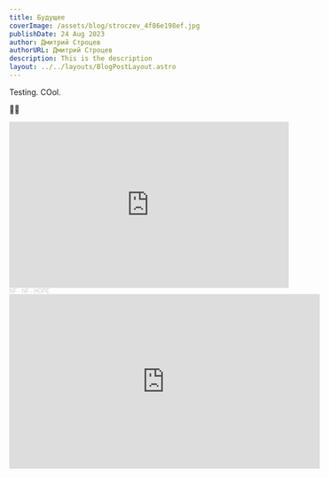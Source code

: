 ```yaml
---
title: Будущее
coverImage: /assets/blog/stroczev_4f86e198ef.jpg
publishDate: 24 Aug 2023
author: Дмитрий Строцев
authorURL: Дмитрий Строцев
description: This is the description
layout: ../../layouts/BlogPostLayout.astro
---
```

Testing. COol. 

👋👋

<iframe width="100%" height="300" scrolling="no" frameborder="no" allow="autoplay" src="https://w.soundcloud.com/player/?url=https%3A//api.soundcloud.com/tracks/1443547150&color=%23ff5500&auto_play=false&hide_related=false&show_comments=true&show_user=true&show_reposts=false&show_teaser=true&visual=true"></iframe><div style="font-size: 10px; color: #cccccc;line-break: anywhere;word-break: normal;overflow: hidden;white-space: nowrap;text-overflow: ellipsis; font-family: Interstate,Lucida Grande,Lucida Sans Unicode,Lucida Sans,Garuda,Verdana,Tahoma,sans-serif;font-weight: 100;"><a href="https://soundcloud.com/nfrealmusic" title="NF" target="_blank" style="color: #cccccc; text-decoration: none;">NF</a> · <a href="https://soundcloud.com/nfrealmusic/hope" title="NF - HOPE" target="_blank" style="color: #cccccc; text-decoration: none;">NF - HOPE</a></div>

<iframe width="560" height="315" src="https://www.youtube.com/embed/XtT4fI-NkXU" title="YouTube video player" frameborder="0" allow="accelerometer; autoplay; clipboard-write; encrypted-media; gyroscope; picture-in-picture; web-share" allowfullscreen></iframe>